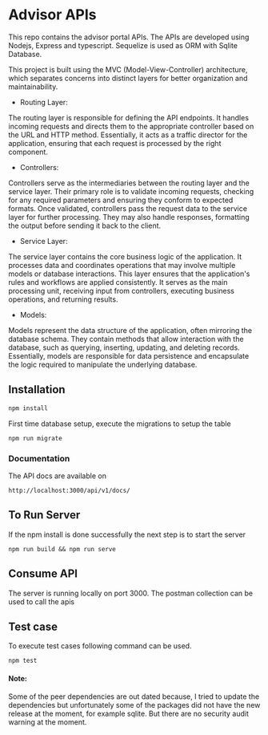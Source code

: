 # Advisor APIs

This repo contains the advisor portal APIs. The APIs are developed using Nodejs, Express and typescript.
Sequelize is used as ORM with Sqlite Database.

This project is built using the MVC (Model-View-Controller) architecture, which separates concerns into distinct layers for better organization and maintainability.

- Routing Layer:

The routing layer is responsible for defining the API endpoints. It handles incoming requests and directs them to the appropriate controller based on the URL and HTTP method. Essentially, it acts as a traffic director for the application, ensuring that each request is processed by the right component.

- Controllers:

Controllers serve as the intermediaries between the routing layer and the service layer. Their primary role is to validate incoming requests, checking for any required parameters and ensuring they conform to expected formats. Once validated, controllers pass the request data to the service layer for further processing. They may also handle responses, formatting the output before sending it back to the client.

- Service Layer:

The service layer contains the core business logic of the application. It processes data and coordinates operations that may involve multiple models or database interactions. This layer ensures that the application's rules and workflows are applied consistently. It serves as the main processing unit, receiving input from controllers, executing business operations, and returning results.

- Models:

Models represent the data structure of the application, often mirroring the database schema. They contain methods that allow interaction with the database, such as querying, inserting, updating, and deleting records. Essentially, models are responsible for data persistence and encapsulate the logic required to manipulate the underlying database.

## Installation

```bash
npm install
```

First time database setup, execute the migrations to setup the table

```
npm run migrate
```

### Documentation

The API docs are available on

```
http://localhost:3000/api/v1/docs/
```

## To Run Server

If the npm install is done successfully the next step is to start the server

```
npm run build && npm run serve

```

## Consume API

The server is running locally on port 3000. The postman collection can be used to call the apis

## Test case

To execute test cases following command can be used.

```
npm test
```

#### Note:

Some of the peer dependencies are out dated because, I tried to update the dependencies but unfortunately some of the packages did not have the new release at the moment, for example sqlite. But there are no security audit warning at the moment.
